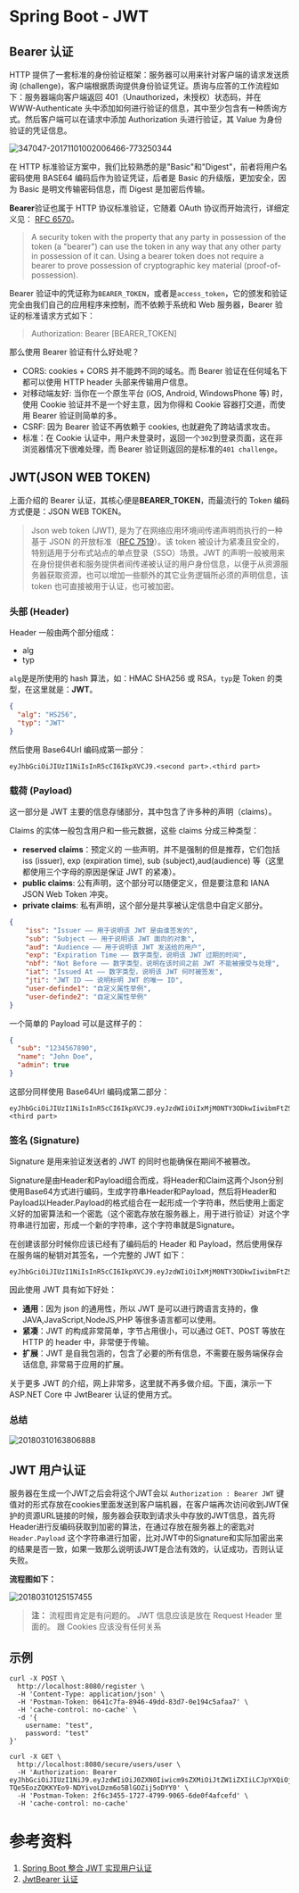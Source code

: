 # Spring Boot - JWT

## Bearer 认证

HTTP 提供了一套标准的身份验证框架：服务器可以用来针对客户端的请求发送质询 (challenge)，客户端根据质询提供身份验证凭证。质询与应答的工作流程如下：服务器端向客户端返回 401（Unauthorized，未授权）状态码，并在 WWW-Authenticate 头中添加如何进行验证的信息，其中至少包含有一种质询方式。然后客户端可以在请求中添加 Authorization 头进行验证，其 Value 为身份验证的凭证信息。

![347047-20171101002006466-773250344](img\347047-20171101002006466-773250344.png)

在 HTTP 标准验证方案中，我们比较熟悉的是"Basic"和"Digest"，前者将用户名密码使用 BASE64 编码后作为验证凭证，后者是 Basic 的升级版，更加安全，因为 Basic 是明文传输密码信息，而 Digest 是加密后传输。

**Bearer**验证也属于 HTTP 协议标准验证，它随着 OAuth 协议而开始流行，详细定义见： [RFC 6570](https://tools.ietf.org/html/rfc6750#section-1.2)。

> A security token with the property that any party in possession of the token (a "bearer") can use the token in any way that any other party in possession of it can. Using a bearer token does not require a bearer to prove possession of cryptographic key material (proof-of-possession).

Bearer 验证中的凭证称为`BEARER_TOKEN`，或者是`access_token`，它的颁发和验证完全由我们自己的应用程序来控制，而不依赖于系统和 Web 服务器，Bearer 验证的标准请求方式如下：

> Authorization: Bearer [BEARER_TOKEN] 

那么使用 Bearer 验证有什么好处呢？

- CORS: cookies + CORS 并不能跨不同的域名。而 Bearer 验证在任何域名下都可以使用 HTTP header 头部来传输用户信息。
- 对移动端友好: 当你在一个原生平台 (iOS, Android, WindowsPhone 等) 时，使用 Cookie 验证并不是一个好主意，因为你得和 Cookie 容器打交道，而使用 Bearer 验证则简单的多。
- CSRF: 因为 Bearer 验证不再依赖于 cookies, 也就避免了跨站请求攻击。
- 标准：在 Cookie 认证中，用户未登录时，返回一个`302`到登录页面，这在非浏览器情况下很难处理，而 Bearer 验证则返回的是标准的`401 challenge`。

## JWT(JSON WEB TOKEN)

上面介绍的 Bearer 认证，其核心便是**BEARER_TOKEN**，而最流行的 Token 编码方式便是：JSON WEB TOKEN。

> Json web token (JWT), 是为了在网络应用环境间传递声明而执行的一种基于 JSON 的开放标准（[RFC 7519](https://tools.ietf.org/html/rfc7519)）。该 token 被设计为紧凑且安全的，特别适用于分布式站点的单点登录（SSO）场景。JWT 的声明一般被用来在身份提供者和服务提供者间传递被认证的用户身份信息，以便于从资源服务器获取资源，也可以增加一些额外的其它业务逻辑所必须的声明信息，该 token 也可直接被用于认证，也可被加密。

### 头部 (Header)

Header 一般由两个部分组成：

- alg
- typ

`alg`是是所使用的 hash 算法，如：HMAC SHA256 或 RSA，`typ`是 Token 的类型，在这里就是：**JWT**。

```json
{
  "alg": "HS256",
  "typ": "JWT"
}
```

然后使用 Base64Url 编码成第一部分：

```
eyJhbGciOiJIUzI1NiIsInR5cCI6IkpXVCJ9.<second part>.<third part>
```

### 载荷 (Payload)

这一部分是 JWT 主要的信息存储部分，其中包含了许多种的声明（claims）。

Claims 的实体一般包含用户和一些元数据，这些 claims 分成三种类型：

- **reserved claims**：预定义的 一些声明，并不是强制的但是推荐，它们包括 iss (issuer), exp (expiration time), sub (subject),aud(audience) 等（这里都使用三个字母的原因是保证 JWT 的紧凑）。
- **public claims**: 公有声明，这个部分可以随便定义，但是要注意和 IANA JSON Web Token 冲突。
- **private claims**: 私有声明，这个部分是共享被认定信息中自定义部分。

```json
{
    "iss": "Issuer —— 用于说明该 JWT 是由谁签发的", 
    "sub": "Subject —— 用于说明该 JWT 面向的对象", 
    "aud": "Audience —— 用于说明该 JWT 发送给的用户", 
    "exp": "Expiration Time —— 数字类型，说明该 JWT 过期的时间", 
    "nbf": "Not Before —— 数字类型，说明在该时间之前 JWT 不能被接受与处理", 
    "iat": "Issued At —— 数字类型，说明该 JWT 何时被签发", 
    "jti": "JWT ID —— 说明标明 JWT 的唯一 ID", 
    "user-definde1": "自定义属性举例", 
    "user-definde2": "自定义属性举例"
}
```

一个简单的 Payload 可以是这样子的：

```json
{
  "sub": "1234567890",
  "name": "John Doe",
  "admin": true
}
```

这部分同样使用 Base64Url 编码成第二部分：

```
eyJhbGciOiJIUzI1NiIsInR5cCI6IkpXVCJ9.eyJzdWIiOiIxMjM0NTY3ODkwIiwibmFtZSI6IkpvaG4gRG9lIiwiYWRtaW4iOnRydWV9.<third part>
```

### 签名 (Signature)

Signature 是用来验证发送者的 JWT 的同时也能确保在期间不被篡改。

Signature是由Header和Payload组合而成，将Header和Claim这两个Json分别使用Base64方式进行编码，生成字符串Header和Payload，然后将Header和Payload以Header.Payload的格式组合在一起形成一个字符串，然后使用上面定义好的加密算法和一个密匙（这个密匙存放在服务器上，用于进行验证）对这个字符串进行加密，形成一个新的字符串，这个字符串就是Signature。

在创建该部分时候你应该已经有了编码后的 Header 和 Payload，然后使用保存在服务端的秘钥对其签名，一个完整的 JWT 如下：

```
eyJhbGciOiJIUzI1NiIsInR5cCI6IkpXVCJ9.eyJzdWIiOiIxMjM0NTY3ODkwIiwibmFtZSI6IkpvaG4gRG9lIiwiYWRtaW4iOnRydWV9.TJVA95OrM7E2cBab30RMHrHDcEfxjoYZgeFONFh7HgQ
```

因此使用 JWT 具有如下好处：

- **通用**：因为 json 的通用性，所以 JWT 是可以进行跨语言支持的，像 JAVA,JavaScript,NodeJS,PHP 等很多语言都可以使用。
- **紧凑**：JWT 的构成非常简单，字节占用很小，可以通过 GET、POST 等放在 HTTP 的 header 中，非常便于传输。
- **扩展**：JWT 是自我包涵的，包含了必要的所有信息，不需要在服务端保存会话信息, 非常易于应用的扩展。

关于更多 JWT 的介绍，网上非常多，这里就不再多做介绍。下面，演示一下 ASP.NET Core 中 JwtBearer 认证的使用方式。

### 总结

![20180310163806888](img\20180310163806888.png)



## JWT 用户认证

服务器在生成一个JWT之后会将这个JWT会以 `Authorization : Bearer JWT` 键值对的形式存放在cookies里面发送到客户端机器，在客户端再次访问收到JWT保护的资源URL链接的时候，服务器会获取到请求头中存放的JWT信息，首先将Header进行反编码获取到加密的算法，在通过存放在服务器上的密匙对 `Header.Payload` 这个字符串进行加密，比对JWT中的Signature和实际加密出来的结果是否一致，如果一致那么说明该JWT是合法有效的，认证成功，否则认证失败。

**流程图如下：**

![20180310125157455](img\20180310125157455.png)

> **注：** 流程图肯定是有问题的。 JWT 信息应该是放在 Request Header 里面的。 跟 Cookies 应该没有任何关系

## 示例

```shell
curl -X POST \
  http://localhost:8080/register \
  -H 'Content-Type: application/json' \
  -H 'Postman-Token: 0641c7fa-8946-49dd-83d7-0e194c5afaa7' \
  -H 'cache-control: no-cache' \
  -d '{
	username: "test",
	password: "test"
}'
```

```shell
curl -X GET \
  http://localhost:8080/secure/users/user \
  -H 'Authorization: Bearer eyJhbGciOiJIUzI1NiJ9.eyJzdWIiOiJ0ZXN0Iiwicm9sZXMiOiJtZW1iZXIiLCJpYXQiOjE1NTY0NDM2NTl9.-TQe5EozZQKKYEo9-NDYivoLDzm6o5BlGOZij5oDYY0' \
  -H 'Postman-Token: 2f6c3455-1727-4799-9065-6de0f4afcefd' \
  -H 'cache-control: no-cache'
```

# 参考资料

1. [Spring Boot 整合 JWT 实现用户认证 ](https://blog.csdn.net/ltl112358/article/details/79507148)
2. [JwtBearer 认证 ](https://www.cnblogs.com/Leo_wl/p/7792046.html#_label4)